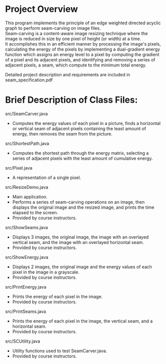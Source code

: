 # Project Overview
This program implements the principle of an edge weighted directed acyclic graph to perform seam-carving on image files.\
Seam-carving is a content-aware image resizing technique where the image is reduced in size by one pixel of height (or width) at a time.\
It accomplishes this in an efficient manner by processing the image's pixels, calculating the energy of the pixels by implementing a dual-gradient energy function which
assigns an energy level to a pixel by computing the gradient of a pixel and its adjacent pixels, and identifying and removing a series of adjacent pixels, a seam, 
which compute to the minimum total energy.

Detailed project description and requirements are included in seam_specification.pdf


# Brief Description of Class Files:

src/SeamCarver.java
- Computes the energy values of each pixel in a picture, finds a horizontal or vertical seam of adjacent pixels containing the least amount of energy,
then removes the seam from the picture.

src/ShortestPath.java
- Computes the shortest path through the energy matrix, selecting a series of adjacent pixels with the least amount of cumulative energy.

src/Pixel.java
- A representation of a single pixel.

src/ResizeDemo.java
- Main application.
- Performs a series of seam-carving operations on an image, then displays the original image and the resized image, and prints the time elapsed to the screen.
- Provided by course instructors.

src/ShowSeams.java
- Displays 3 images, the original image, the image with an overlayed vertical seam, and the image with an overlayed horizontal seam.
- Provided by course instructors.

src/ShowEnergy.java
- Displays 2 images, the original image and the energy values of each pixel in the image in a grayscale.
- Provided by course instructors.

src/PrintEnergy.java
- Prints the energy of each pixel in the image.
- Provided by course instructors.

src/PrintSeams.java
- Prints the energy of each pixel in the image, the vertical seam, and a horizontal seam.
- Provided by course instructors.

src/SCUtility.java
- Utility functions used to test SeamCarver.java.
- Provided by course instructors.

